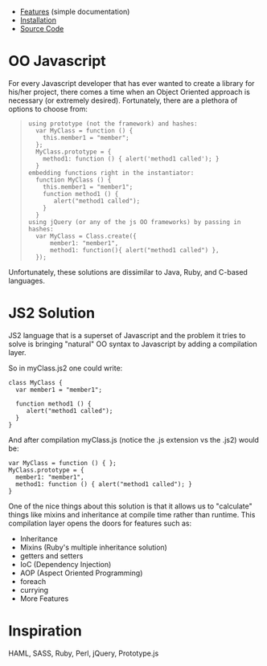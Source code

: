 * [Features](http://code.google.com/p/js2lang/wiki/Features) (simple documentation)
* [Installation](http://code.google.com/p/js2lang/wiki/Installation)
* [Source Code](http://github.com/jeffsu/js2)

# OO Javascript

For every Javascript developer that has ever wanted to create a library for his/her project, there comes a time when an Object Oriented approach is necessary (or extremely desired). Fortunately, there are a plethora of options to choose from:

>     using prototype (not the framework) and hashes:
>       var MyClass = function () {
>         this.member1 = "member";
>       };
>       MyClass.prototype = {
>         method1: function () { alert('method1 called'); }
>       }
>     embedding functions right in the instantiator:
>       function MyClass () {
>         this.member1 = "member1";
>         function method1 () {
>            alert("method1 called");
>         }
>       }
>     using jQuery (or any of the js OO frameworks) by passing in hashes:
>       var MyClass = Class.create({
>           member1: "member1",
>           method1: function(){ alert("method1 called") },
>       });
Unfortunately, these solutions are dissimilar to Java, Ruby, and C-based languages.

# JS2 Solution

JS2 language that is a superset of Javascript and the problem it tries to solve is bringing "natural" OO syntax to Javascript by adding a compilation layer.

So in myClass.js2 one could write:

    class MyClass {
      var member1 = "member1";

      function method1 () {
         alert("method1 called");
      }
    }

And after compilation myClass.js (notice the .js extension vs the .js2) would be:

    var MyClass = function () { };
    MyClass.prototype = {
      member1: "member1",
      method1: function () { alert("method1 called"); }
    }

One of the nice things about this solution is that it allows us to "calculate" things like mixins and inheritance at compile time rather than runtime. This compilation layer opens the doors for features such as:

* Inheritance
* Mixins (Ruby's multiple inheritance solution)
* getters and setters
* IoC (Dependency Injection)
* AOP (Aspect Oriented Programming)
* foreach
* currying
* More Features

# Inspiration

HAML, SASS, Ruby, Perl, jQuery, Prototype.js
